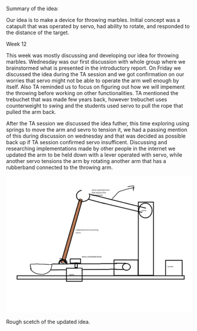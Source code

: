 Summary of the idea:

Our idea is to make a device for throwing marbles. Initial concept was a catapult that was operated by servo, had ability to rotate, and responded to the distance of the target.

Week 12

This week was mostly discussing and developing our idea for throwing marbles. Wednesday was our first discussion with whole group where we brainstormed what is presented in the introductory report.
On Friday we discussed the idea during the TA session and we got confirmation on our worries that servo might not be able to operate the arm well enough by itself. Also TA reminded us to focus on figuring out how we will impement the throwing before working on other functionalities. TA mentioned the trebuchet that was made few years back, however trebuchet uses counterweight to swing and the students used servo to pull the rope that pulled the arm back.

After the TA session we discussed the idea futher, this time exploring using springs to move the arm and sevro to tension it, we had a passing mention of this during discussion on wednesday and that was decided as possible back up if TA session confirmed servo insufficent. Discussing and researching implementations made by other people in the internet we updated the arm to be held down with a lever operated with servo, while another servo tensions the arm by rotating another arm that has a rubberband connected to the throwing arm. 

<img src="images/update1.png" width="800">

Rough scetch of the updated idea.
